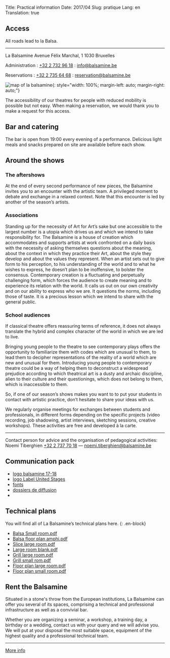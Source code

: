 Title: Practical information
Date: 2017/04
Slug: pratique
Lang: en
Translation: true

## Access

All roads lead to la Balsa.

* * *

La Balsamine
Avenue Félix Marchal, 1
1030 Bruxelles

Administration
:   [+32 2 732 96 18](tel:+3227329618)
:   [info@balsamine.be](mailto:info@balsamine.be)


Reservations
:  [+32 2 735 64 68](tel:+3227356468)
:  [reservation@balsamine.be](mailto:reservation@balsamine.be)


![map of la balsamine](/images/map.svg){: style="width: 100%; margin-left: auto; margin-right: auto;"}



The accessibility of our theatres for people with reduced mobility is possible but not easy. When making a reservation, we would thank you to make a request for this access.

## Bar and catering

The bar is open from 19:00 every evening of a performance. Delicious light meals and snacks prepared on site are available before each show.

<!-- Menu de la semaine -->

## Around the shows

### The aftershows

At the end of every second performance of new pieces, the Balsamine invites you to an encounter with the artistic team. A privileged moment to debate and exchange in a relaxed context.
Note that this encounter is led by another of the season’s artists.

### Associations

Standing up for the necessity of Art for Art’s sake but one accessible to the largest number is a utopia which drives us and which we intend to take responsibility for.
The Balsamine is a house of creation which accommodates and supports artists at work confronted on a daily basis with the necessity of asking themselves questions about the meaning, about the context in which they practice their Art, about the style they develop and about the values they represent. When an artist sets out to give form to his perception, to his understanding of the world and to what he wishes to express, he doesn’t plan to be inoffensive, to bolster the consensus. Contemporary creation is a fluctuating and perpetually challenging form, which forces the audience to create meaning and to experience its relation with the world. It calls us out on our own creativity and on our ability to express who we are.
It questions the norms, including those of taste.
It is a precious lesson which we intend to share with the general public.

### School audiences

If classical theatre offers reassuring terms of reference, it does not always translate the hybrid and complex character of the world in which we are led to live.

Bringing young people to the theatre to see contemporary plays offers the opportunity to familiarize them with codes which are unusual to them, to lead them to decipher representations of the reality of a world which are new and unusual for them.
Introducing young people to contemporary theatre could be a way of helping them to deconstruct a widespread prejudice according to which theatrical art is a dusty and archaic discipline, alien to their culture and their questionings, which does not belong to them, which is inaccessible to them.

So, if one of our season’s shows makes you want to to put your students in contact with artistic practice, don’t hesitate to share your ideas with us.

We regularly organise meetings for exchanges between students and professionals, in different forms depending on the specific projects (video recording, job shadowing, artist interviews, sketching sessions, creative workshops). These activities are free and developed à la carte.

* * *

Contact person for advice and the organisation of pedagogical activities:
Noemi Tiberghien
[+32 2 737 70 18](tel:+3227377018) — [noemi.tiberghien@balsamine.be](mailto:noemi.tiberghien@balsamine.be)

<!-- Download the educational guide -->


## Communication pack

- [logo balsamine 17-18](/images/logo-balsa.svg)
- [logo Label United Stages](/images/label-united-stages-txt.svg)
- [fonts]()
- [dossiers de diffusion]()
-

## Technical plans

You will find all of La Balsamine’s technical plans here.
{: .en-block}

- [Balsa Small room.pdf](http://balsamine.be/uploads/Balsamine.Technique/Balsa%20Petite%20salle.pdf) 
- [Balsa floor plan amphi.pdf](http://balsamine.be/uploads/Balsamine.Technique/Balsa%20sol%20amphi.pdf)
- [Slice large room.pdf](http://balsamine.be/uploads/Balsamine.Technique/coupe%20grande%20salle.pdf)
- [Large room blank.pdf](http://balsamine.be/uploads/Balsamine.Technique/Grande%20Salle%20vierge.pdf)
- [Grill large room.pdf](http://balsamine.be/uploads/Balsamine.Technique/Grill%20grande%20salle.pdf)
- [Grill small rom.pdf](http://balsamine.be/uploads/Balsamine.Technique/Grill%20petite%20salle.pdf)
- [Floor plan large room.pdf](http://balsamine.be/uploads/Balsamine.Technique/sol%20grande%20salle.pdf)
- [Floor plan small room.pdf](http://balsamine.be/uploads/Balsamine.Technique/Sol%20petite%20salle.pdf)


## Rent the Balsamine

Situated in a stone's throw from the European institutions, La Balsamine can offer you several of its spaces, comprising a technical and professional infrastructure as well as a convivial bar.

Whether you are organizing a seminar, a workshop, a training day, a birthday or a wedding, contact us with your query and we will advise you. We will put at your disposal the most suitable space, equipment of the highest quality and a professional technical team.

* * *

[More info](/louer-en.html)
